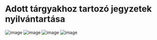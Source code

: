 # Adott tárgyakhoz tartozó jegyzetek nyilvántartása
![image](https://user-images.githubusercontent.com/79459734/215501864-9ceb947d-5650-477e-8426-29d8a4b4e1e1.png)
![image](https://user-images.githubusercontent.com/79459734/215501982-ebbe1f17-fca7-4cf6-bdb7-744549d1211a.png)
![image](https://user-images.githubusercontent.com/79459734/215502103-c0cc4064-88c4-4d4c-b25a-a877aedef8d6.png)
![image](https://user-images.githubusercontent.com/79459734/215502206-bedcb20f-2636-4e24-9eed-20bc7719d62a.png)
